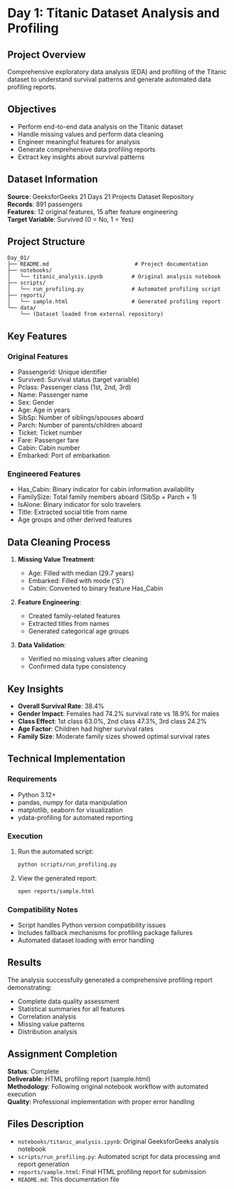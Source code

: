 # Day 1: Titanic Dataset Analysis and Profiling

## Project Overview

Comprehensive exploratory data analysis (EDA) and profiling of the Titanic dataset to understand survival patterns and generate automated data profiling reports.

## Objectives

- Perform end-to-end data analysis on the Titanic dataset
- Handle missing values and perform data cleaning
- Engineer meaningful features for analysis
- Generate comprehensive data profiling reports
- Extract key insights about survival patterns

## Dataset Information

**Source**: GeeksforGeeks 21 Days 21 Projects Dataset Repository  
**Records**: 891 passengers  
**Features**: 12 original features, 15 after feature engineering  
**Target Variable**: Survived (0 = No, 1 = Yes)

## Project Structure

```
Day_01/
├── README.md                           # Project documentation
├── notebooks/
│   └── titanic_analysis.ipynb         # Original analysis notebook
├── scripts/
│   └── run_profiling.py               # Automated profiling script
├── reports/
│   └── sample.html                    # Generated profiling report
└── data/
    └── (Dataset loaded from external repository)
```

## Key Features

### Original Features
- PassengerId: Unique identifier
- Survived: Survival status (target variable)
- Pclass: Passenger class (1st, 2nd, 3rd)
- Name: Passenger name
- Sex: Gender
- Age: Age in years
- SibSp: Number of siblings/spouses aboard
- Parch: Number of parents/children aboard
- Ticket: Ticket number
- Fare: Passenger fare
- Cabin: Cabin number
- Embarked: Port of embarkation

### Engineered Features
- Has_Cabin: Binary indicator for cabin information availability
- FamilySize: Total family members aboard (SibSp + Parch + 1)
- IsAlone: Binary indicator for solo travelers
- Title: Extracted social title from name
- Age groups and other derived features

## Data Cleaning Process

1. **Missing Value Treatment**:
   - Age: Filled with median (29.7 years)
   - Embarked: Filled with mode ('S')
   - Cabin: Converted to binary feature Has_Cabin

2. **Feature Engineering**:
   - Created family-related features
   - Extracted titles from names
   - Generated categorical age groups

3. **Data Validation**:
   - Verified no missing values after cleaning
   - Confirmed data type consistency

## Key Insights

- **Overall Survival Rate**: 38.4%
- **Gender Impact**: Females had 74.2% survival rate vs 18.9% for males
- **Class Effect**: 1st class 63.0%, 2nd class 47.3%, 3rd class 24.2%
- **Age Factor**: Children had higher survival rates
- **Family Size**: Moderate family sizes showed optimal survival rates

## Technical Implementation

### Requirements
- Python 3.12+
- pandas, numpy for data manipulation
- matplotlib, seaborn for visualization
- ydata-profiling for automated reporting

### Execution
1. Run the automated script:
   ```bash
   python scripts/run_profiling.py
   ```

2. View the generated report:
   ```bash
   open reports/sample.html
   ```

### Compatibility Notes
- Script handles Python version compatibility issues
- Includes fallback mechanisms for profiling package failures
- Automated dataset loading with error handling

## Results

The analysis successfully generated a comprehensive profiling report demonstrating:
- Complete data quality assessment
- Statistical summaries for all features
- Correlation analysis
- Missing value patterns
- Distribution analysis

## Assignment Completion

**Status**: Complete  
**Deliverable**: HTML profiling report (sample.html)  
**Methodology**: Following original notebook workflow with automated execution  
**Quality**: Professional implementation with proper error handling

## Files Description

- `notebooks/titanic_analysis.ipynb`: Original GeeksforGeeks analysis notebook
- `scripts/run_profiling.py`: Automated script for data processing and report generation
- `reports/sample.html`: Final HTML profiling report for submission
- `README.md`: This documentation file
